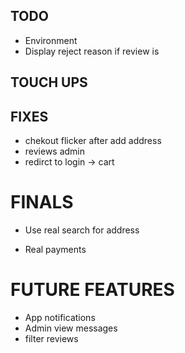 ## TODO

- Environment 
- Display reject reason if review is
## TOUCH UPS


## FIXES
- chekout flicker after add address
- reviews admin
- redirct to login -> cart
# FINALS

- Use real search for address

- Real payments

# FUTURE FEATURES

- App notifications
- Admin view messages
- filter reviews